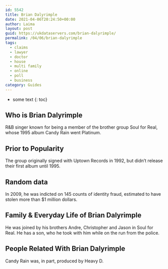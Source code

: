 ```yaml
---
id: 5542
title: Brian Dalyrimple
date: 2021-04-06T20:24:50+00:00
author: Laima
layout: post
guid: https://ukdataservers.com/brian-dalyrimple/
permalink: /04/06/brian-dalyrimple
tags:
  - claims
  - lawyer
  - doctor
  - house
  - multi family
  - online
  - poll
  - business
category: Guides
---
```


* some text
{: toc}


## Who is Brian Dalyrimple
                  
                  
                  
R&B singer known for being a member of the brother group Soul for Real, whose 1995 album Candy Rain went Platinum.
                  
              
            
              
            
                
                
                
## Prior to Popularity
                  
                  
                  
The group originally signed with Uptown Records in 1992, but didn&#8217;t release their first album until 1995.
                  
              
            
              
            
                
                
                
## Random data
                  
                  
                  
In 2009, he was indicted on 145 counts of identity fraud, estimated to have stolen more than $1 million dollars.
                  
              
            
              
            
                
                
                
## Family & Everyday Life of Brian Dalyrimple
                  
                  
                  
He was joined by his brothers Andre, Christopher and Jason in Soul for Real. He has a son, who he took with him while on the run from the police.
                  
              
            
              
            
                
                
                
## People Related With Brian Dalyrimple
                  
                  
                  
Candy Rain was, in part, produced by Heavy D.
                  
              
            
              
            
                
              
            
              
              
            
            
              
            
          
          
          